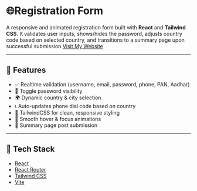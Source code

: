 # 🌐Registration Form
A responsive and animated registration form built with **React** and **Tailwind CSS**. It validates user inputs, shows/hides the password, adjusts country code based on selected country, and transitions to a summary page upon successful submission.[Visit My Website](https://geetatgit.github.io/Registration-Form/)


---

## 🚀 Features

- ✅ Realtime validation (username, email, password, phone, PAN, Aadhar)
- 👀 Toggle password visibility
- 🌍 Dynamic country & city selection
- 📞 Auto-updates phone dial code based on country
- 🎨 TailwindCSS for clean, responsive styling
- 🧠 Smooth hover & focus animations
- 📄 Summary page post submission

---

## 🧱 Tech Stack

- [React](https://reactjs.org/)
- [React Router](https://reactrouter.com/)
- [Tailwind CSS](https://tailwindcss.com/)
- [Vite](https://vitejs.dev/)




